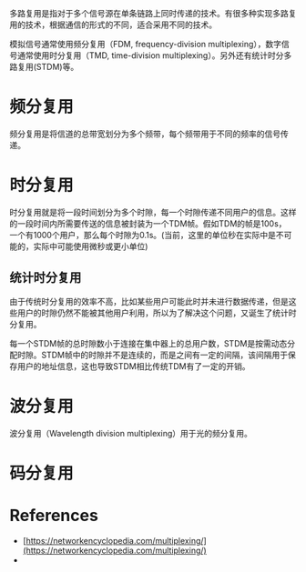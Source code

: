  多路复用是指对于多个信号源在单条链路上同时传递的技术。有很多种实现多路复用的技术，根据通信的形式的不同，适合采用不同的技术。



模拟信号通常使用频分复用（FDM, frequency-division multiplexing），数字信号通常使用时分复用（TMD, time-division multiplexing）。另外还有统计时分多路复用(STDM)等。



# 频分复用

频分复用是将信道的总带宽划分为多个频带，每个频带用于不同的频率的信号传递。



# 时分复用

时分复用就是将一段时间划分为多个时隙，每一个时隙传递不同用户的信息。这样的一段时间内所需要传送的信息被封装为一个TDM帧。假如TDM的帧是100s， 一个有1000个用户，那么每个时隙为0.1s。(当前，这里的单位秒在实际中是不可能的，实际中可能使用微秒或更小单位)



## 统计时分复用

由于传统时分复用的效率不高，比如某些用户可能此时并未进行数据传递，但是这些用户的时隙仍然不能被其他用户利用，所以为了解决这个问题，又诞生了统计时分复用。

每一个STDM帧的总时隙数小于连接在集中器上的总用户数，STDM是按需动态分配时隙。STDM帧中的时隙并不是连续的，而是之间有一定的间隔，该间隔用于保存用户的地址信息，这也导致STDM相比传统TDM有了一定的开销。



# 波分复用

波分复用（Wavelength division multiplexing）用于光的频分复用。



# 码分复用





# References

* [https://networkencyclopedia.com/multiplexing/](https://networkencyclopedia.com/multiplexing/)
* 

